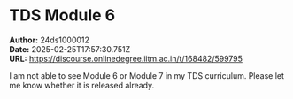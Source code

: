 # TDS Module 6

**Author:** 24ds1000012  
**Date:** 2025-02-25T17:57:30.751Z  
**URL:** https://discourse.onlinedegree.iitm.ac.in/t/168482/599795

I am not able to see Module 6 or Module 7 in my TDS curriculum. Please let me know whether it is released already.
